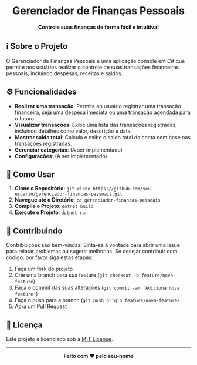 <div align="center">
  <h1>Gerenciador de Finanças Pessoais</h1>
  <p>
    <b>Controle suas finanças de forma fácil e intuitiva!</b>
  </p>
</div>

## ℹ️ Sobre o Projeto

O Gerenciador de Finanças Pessoais é uma aplicação console em C# que permite aos usuários realizar o controle de suas transações financeiras pessoais, incluindo despesas, receitas e saldos.

## ⚙️ Funcionalidades

- **Realizar uma transação**: Permite ao usuário registrar uma transação financeira, seja uma despesa imediata ou uma transação agendada para o futuro.
- **Visualizar transações**: Exibe uma lista das transações registradas, incluindo detalhes como valor, descrição e data.
- **Mostrar saldo total**: Calcula e exibe o saldo total da conta com base nas transações registradas.
- **Gerenciar categorias**: (A ser implementado)
- **Configurações**: (A ser implementado)

## 🚀 Como Usar

1. **Clone o Repositório**: `git clone https://github.com/seu-usuario/gerenciador-financas-pessoais.git`
2. **Navegue até o Diretório**: `cd gerenciador-financas-pessoais`
3. **Compile o Projeto**: `dotnet build`
4. **Execute o Projeto**: `dotnet run`

## 🤝 Contribuindo

Contribuições são bem-vindas! Sinta-se à vontade para abrir uma issue para relatar problemas ou sugerir melhorias. Se desejar contribuir com código, por favor siga estas etapas:

1. Faça um fork do projeto
2. Crie uma branch para sua feature (`git checkout -b feature/nova-feature`)
3. Faça o commit das suas alterações (`git commit -am 'Adiciona nova feature'`)
4. Faça o push para a branch (`git push origin feature/nova-feature`)
5. Abra um Pull Request

## 📝 Licença

Este projeto é licenciado sob a [MIT License](LICENSE).

---

<div align="center">
  <b>Feito com ❤️ pelo seu-nome</b>
</div>
